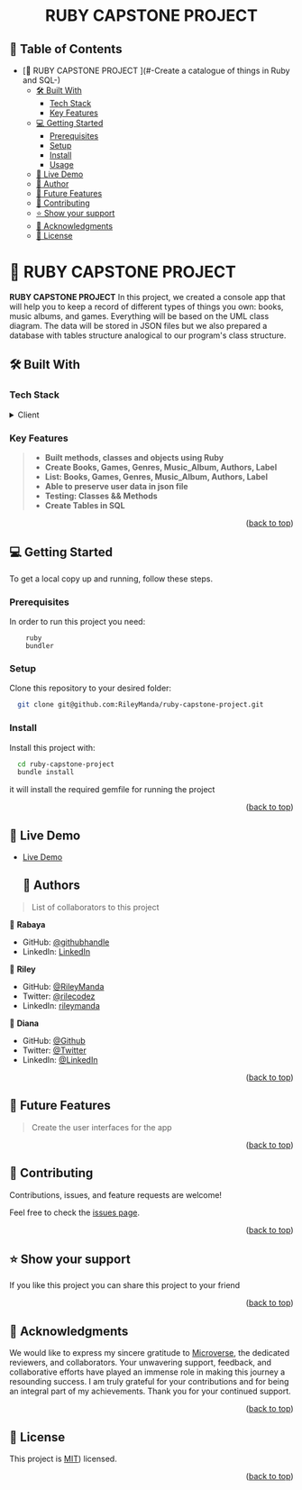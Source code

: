 <a name="readme-top"></a>

<div align="center">

  <h1><b>RUBY CAPSTONE PROJECT</b></h1>

</div>

<!-- TABLE OF CONTENTS -->

## 📗 Table of Contents

- [📖 RUBY CAPSTONE PROJECT ](#-Create a catalogue of things in Ruby and SQL-)
  - [🛠 Built With ](#-built-with-)
    - [Tech Stack ](#tech-stack-)
    - [Key Features ](#key-features-)
  - [💻 Getting Started ](#-getting-started-)
    - [Prerequisites](#prerequisites)
    - [Setup](#setup)
    - [Install](#install)
    - [Usage](#usage)
  - [🚀 Live Demo](#live-demo)
  - [👥 Author ](#-author-)
  - [🔭 Future Features ](#-future-features-)
  - [🤝 Contributing ](#-contributing-)
  - [⭐️ Show your support ](#️-show-your-support-)
  - [🙏 Acknowledgments ](#-acknowledgments-)
  - [📝 License ](#-license-)

<!-- PROJECT DESCRIPTION -->

# 📖 RUBY CAPSTONE PROJECT <a name="about-project"></a>

**RUBY CAPSTONE PROJECT**
In this project, we created a console app that will help you to keep a record of different types of things you own: books, music albums, and games. Everything will be based on the UML class diagram. The data will be stored in JSON files but we also prepared a database with tables structure analogical to our program's class structure.

## 🛠 Built With <a name="built-with"></a>

### Tech Stack <a name="tech-stack"></a>

<details>
  <summary>Client</summary>
    <li><a href="https://www.ruby-lang.org/en/">Ruby</a></li>
</details>

<!-- Features -->

### Key Features <a name="key-features"></a>

> - **Built methods, classes and objects using Ruby**
> - **Create Books, Games, Genres, Music_Album, Authors, Label**
> - **List: Books, Games, Genres, Music_Album, Authors, Label**
> - **Able to preserve user data in json file**
> - **Testing: Classes && Methods**
> - **Create Tables in SQL**

<p align="right">(<a href="#readme-top">back to top</a>)</p>

<!-- GETTING STARTED -->

## 💻 Getting Started <a name="getting-started"></a>

To get a local copy up and running, follow these steps.

### Prerequisites

In order to run this project you need:

```
    ruby
    bundler
```

### Setup

Clone this repository to your desired folder:

```bash
  git clone git@github.com:RileyManda/ruby-capstone-project.git
```

### Install

Install this project with:

```bash
  cd ruby-capstone-project
  bundle install
```

it will install the required gemfile for running the project

<p align="right">(<a href="#readme-top">back to top</a>)</p>

 ## 🚀 Live Demo <a name="live-demo"></a>

- [Live Demo](https://clipchamp.com/watch/EAwEXVLoGwG)
   ## 👥 Authors <a name="authors"></a>

> List of collaborators to this project

👤 **Rabaya**

- GitHub: [@githubhandle](https://github.com/rabayarabu)
- LinkedIn: [LinkedIn](https://www.linkedin.com/in/rabaya-rabu-142721169/)

👤 **Riley**

- GitHub: [@RileyManda](https://github.com/RileyManda)
- Twitter: [@rilecodez](https://twitter.com/rileycodez)
- LinkedIn: [rileymanda](https://www.linkedin.com/in/rileymanda/)

👤 **Diana**

- GitHub: [@Github](https://github.com/DianaBeki)
- Twitter: [@Twitter](https://twitter.com/home)
- LinkedIn: [@LinkedIn](https://www.linkedin.com/in/diana-beki/)

<p align="right">(<a href="#readme-top">back to top</a>)</p>

<!-- FUTURE FEATURES -->

## 🔭 Future Features <a name="future-features"></a>
> Create the user interfaces for the app

<p align="right">(<a href="#readme-top">back to top</a>)</p>

<!-- CONTRIBUTING -->

## 🤝 Contributing <a name="contributing"></a>

Contributions, issues, and feature requests are welcome!

Feel free to check the [issues page](https://github.com/RileyManda/ruby-capstone-project/issues).

<p align="right">(<a href="#readme-top">back to top</a>)</p>

<!-- SUPPORT -->

## ⭐️ Show your support <a name="support"></a>

If you like this project you can share this project to your friend

<p align="right">(<a href="#readme-top">back to top</a>)</p>

<!-- ACKNOWLEDGEMENTS -->

## 🙏 Acknowledgments <a name="acknowledgements"></a>

We would like to express my sincere gratitude to [Microverse](https://github.com/microverseinc), the dedicated reviewers, and collaborators. Your unwavering support, feedback, and collaborative efforts have played an immense role in making this journey a resounding success. I am truly grateful for your contributions and for being an integral part of my achievements. Thank you for your continued support.

<p align="right">(<a href="#readme-top">back to top</a>)</p>

<!-- LICENSE -->

## 📝 License <a name="license"></a>

This project is [MIT]()) licensed.

<p align="right">(<a href="#readme-top">back to top</a>)</p>